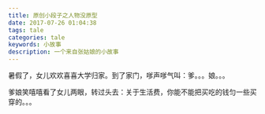 ```yaml
---
title: 原创小段子之人物没原型
date: 2017-07-26 01:04:38
tags: tale
categories: tale
keywords: 小故事
description: 一个来自张姑娘的小故事
---
```


暑假了，女儿欢欢喜喜大学归家。到了家门，嗲声嗲气叫：爹。。。娘。。。

爹娘笑嘻嘻看了女儿两眼，转过头去：关于生活费，你能不能把买吃的钱匀一些买穿的。。。
